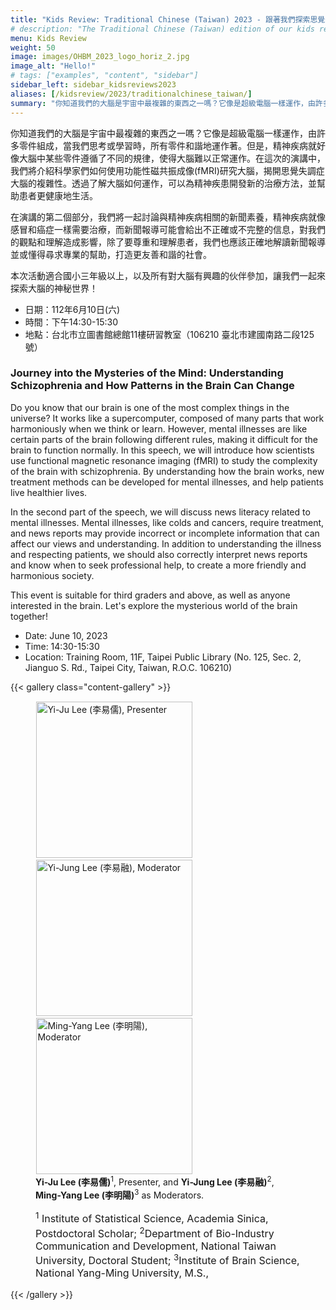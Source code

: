 ```yaml
---
title: "Kids Review: Traditional Chinese (Taiwan) 2023 - 跟著我們探索思覺失調症，解密變幻莫測的大腦活動！"
# description: "The Traditional Chinese (Taiwan) edition of our kids review"
menu: Kids Review
weight: 50
image: images/OHBM_2023_logo_horiz_2.jpg
image_alt: "Hello!"
# tags: ["examples", "content", "sidebar"]
sidebar_left: sidebar_kidsreviews2023
aliases: [/kidsreview/2023/traditionalchinese_taiwan/]
summary: "你知道我們的大腦是宇宙中最複雜的東西之一嗎？它像是超級電腦一樣運作，由許多零件組成，當我們思考或學習時，所有零件和諧地運作著。但是，精神疾病就好像大腦中某些零件遵循了不同的規律，使得大腦難以正常運作。在這次的演講中，我們將介紹科學家們如何使用功能性磁共振成像(fMRI)研究大腦，揭開思覺失調症大腦的複雜性。透過了解大腦如何運作，可以為精神疾患開發新的治療方法，並幫助患者更健康地生活##"
---
```


<!-- # 揭開神秘的心靈：跟著我們探索思覺失調症，解密變幻莫測的大腦活動！ -->

你知道我們的大腦是宇宙中最複雜的東西之一嗎？它像是超級電腦一樣運作，由許多零件組成，當我們思考或學習時，所有零件和諧地運作著。但是，精神疾病就好像大腦中某些零件遵循了不同的規律，使得大腦難以正常運作。在這次的演講中，我們將介紹科學家們如何使用功能性磁共振成像(fMRI)研究大腦，揭開思覺失調症大腦的複雜性。透過了解大腦如何運作，可以為精神疾患開發新的治療方法，並幫助患者更健康地生活。

在演講的第二個部分，我們將一起討論與精神疾病相關的新聞素養，精神疾病就像感冒和癌症一樣需要治療，而新聞報導可能會給出不正確或不完整的信息，對我們的觀點和理解造成影響，除了要尊重和理解患者，我們也應該正確地解讀新聞報導並或懂得尋求專業的幫助，打造更友善和諧的社會。

本次活動適合國小三年級以上，以及所有對大腦有興趣的伙伴參加，讓我們一起來探索大腦的神秘世界！

- 日期：112年6月10日(六)
- 時間：下午14:30-15:30
- 地點：台北市立圖書館總館11樓研習教室（106210 臺北市建國南路二段125號）


### Journey into the Mysteries of the Mind: Understanding Schizophrenia and How Patterns in the Brain Can Change

Do you know that our brain is one of the most complex things in the universe? It works like a supercomputer, composed of many parts that work harmoniously when we think or learn. However, mental illnesses are like certain parts of the brain following different rules, making it difficult for the brain to function normally. In this speech, we will introduce how scientists use functional magnetic resonance imaging (fMRI) to study the complexity of the brain with schizophrenia. By understanding how the brain works, new treatment methods can be developed for mental illnesses, and help patients live healthier lives.

In the second part of the speech, we will discuss news literacy related to mental illnesses. Mental illnesses, like colds and cancers, require treatment, and news reports may provide incorrect or incomplete information that can affect our views and understanding. In addition to understanding the illness and  respecting patients, we should also correctly interpret news reports and know when to seek professional help, to create a more friendly and harmonious society.

This event is suitable for third graders and above, as well as anyone interested in the brain. Let's explore the mysterious world of the brain together!

- Date: June 10, 2023
- Time: 14:30-15:30	
- Location: Training Room, 11F, Taipei Public Library 
                (No. 125, Sec. 2, Jianguo S. Rd., Taipei City, Taiwan, R.O.C. 106210)

{{< gallery class="content-gallery" >}}
    <figure>
        <!-- <figure> -->
            <img style="margin: 0.1em 0.1em 0.1em 0.1em" src="/images/kidsreview_2023/mandarim_taiwan/YiJuLee.png" alt="Yi-Ju Lee (李易儒), Presenter" height="250">
            <img style="margin: 0.1em 0.1em 0.1em 0.1em" src="/images/kidsreview_2023/mandarim_taiwan/YiJungLee.png" alt="Yi-Jung Lee (李易融), Moderator" height="250">
            <img style="margin: 0.1em 0.1em 0.1em 0.1em" src="/images/kidsreview_2023/mandarim_taiwan/MingYangLee.png" alt="Ming-Yang Lee (李明陽), Moderator" height="250">
        <figcaption>
            <b>Yi-Ju Lee (李易儒)</b><sup>1</sup>, Presenter, and <b>Yi-Jung Lee (李易融)</b><sup>2</sup>, <b>Ming-Yang Lee (李明陽)</b><sup>3</sup> as Moderators.
            <span style="font-size: 16px">
                <p><sup>1</sup> Institute of Statistical Science, Academia Sinica, Postdoctoral Scholar; <sup>2</sup>Department of Bio-Industry Communication and Development, National Taiwan University, Doctoral Student; <sup>3</sup>Institute of Brain Science, National Yang-Ming University, M.S.,</p>
            </span>
        </figcaption>
    </figure>
{{< /gallery >}}

<!-- ## Message from organizers
Message here
-->

<!-- Youtube link, example https://www.youtube.com/watch?v=w7Ft2ymGmfc
{{< youtube w7Ft2ymGmfc >}}
-->